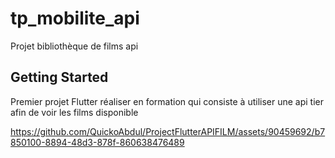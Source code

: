 # tp_mobilite_api

Projet bibliothèque de films api

## Getting Started

Premier projet Flutter réaliser en formation qui consiste à utiliser une api tier afin de voir les films disponible

https://github.com/QuickoAbdul/ProjectFlutterAPIFILM/assets/90459692/b7850100-8894-48d3-878f-860638476489

